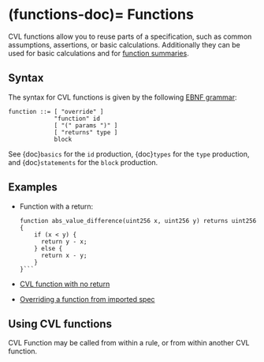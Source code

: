 (functions-doc)=
Functions
=========

CVL functions allow you to reuse parts of a specification, such as common assumptions, assertions, 
or basic calculations. Additionally they can be used for basic calculations and  for [function summaries](https://github.com/Certora/Examples/blob/bf3255766c28068eea2d0513edb8daca7bcaa206/CVLByExample/function-summary/multi-contract/certora/specs/spec_with_summary.spec#L6).

Syntax
------

The syntax for CVL functions is given by the following [EBNF grammar](syntax):

```
function ::= [ "override" ]
             "function" id
             [ "(" params ")" ]
             [ "returns" type ]
             block
```

See {doc}`basics` for the `id` production, {doc}`types` for the `type` production,
and {doc}`statements` for the `block` production.

Examples
--------

- Function with a return:
    ```cvl
    function abs_value_difference(uint256 x, uint256 y) returns uint256 {
        if (x < y) {
          return y - x;
        } else {
          return x - y;
        }
    }```
  
- [CVL function with no return](https://github.com/Certora/Examples/blob/14668d39a6ddc67af349bc5b82f73db73349ef18/CVLByExample/LiquidityPool/certora/specs/pool.spec#L24)

- [Overriding a function from imported spec](https://github.com/Certora/Examples/blob/be09cf32c55e39f5f5aa8cba1431f9e519b52365/CVLByExample/import/certora/specs/sub.spec#L38)
  
Using CVL functions
-------------------
  CVL Function may be called from within a rule, or from within another CVL function.

